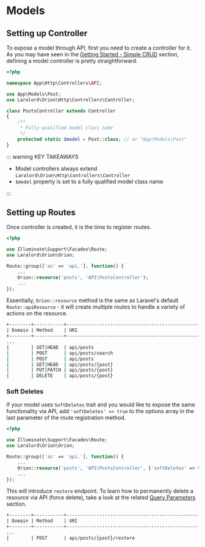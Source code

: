 # Models

## Setting up Controller

To expose a model through API, first you need to create a controller for it. As you may have seen in the [Getting Started - Simple CRUD](./getting-started.html#simple-crud) section, defining a model controller is pretty straightforward.

```php
<?php

namespace App\Http\Controllers\API;

use App\Models\Post;
use Laralord\Orion\Http\Controllers\Controller;

class PostsController extends Controller
{
    /**
     * Fully-qualified model class name
     */
    protected static $model = Post::class; // or "App\Models\Post"
}
```

::: warning KEY TAKEAWAYS

* Model controllers always extend `Laralord\Orion\Http\Controllers\Controller`
* `$model` property is set to a fully qualified model class name

:::

## Setting up Routes

Once controller is created, it is the time to register routes.

```php
<?php

use Illuminate\Support\Facades\Route;
use Laralord\Orion\Orion;

Route::group(['as' => 'api.'], function() {
    ...
    Orion::resource('posts', 'API\PostsController');
    ...
});

```

Essentially, `Orion::resource` method is the same as Laravel's default `Route::apiResource` - it will create multiple routes to handle a variety of actions on the resource.

```bash
+--------+-----------+-------------------------------------------------+----------------------------------------+---------------------------------------------------------------------------+-------------------------------------------------+
| Domain | Method    | URI                                             | Name                                   | Action                                                                    | Middleware                                      |
+--------+-----------+-------------------------------------------------+----------------------------------------+---------------------------------------------------------------------------+-------------------------------------------------+
...
|        | GET|HEAD  | api/posts                                       | api.posts.index                        | App\Http\Controllers\API\PostsController@index                            | api                                             |
|        | POST      | api/posts/search                                | api.posts.search                       | App\Http\Controllers\API\PostsController@index                            | api                                             |
|        | POST      | api/posts                                       | api.posts.store                        | App\Http\Controllers\API\PostsController@store                            | api                                             |
|        | GET|HEAD  | api/posts/{post}                                | api.posts.show                         | App\Http\Controllers\API\PostsController@show                             | api                                             |  
|        | PUT|PATCH | api/posts/{post}                                | api.posts.update                       | App\Http\Controllers\API\PostsController@update                           | api                                             |
|        | DELETE    | api/posts/{post}                                | api.posts.destroy                      | App\Http\Controllers\API\PostsController@destroy                          | api                                             |
```

### Soft Deletes

If your model uses `SoftDeletes` trait and you would like to expose the same functionality via API, add `'softDeletes' => true` to the options array in the last parameter of the route registration method.

```php
<?php

use Illuminate\Support\Facades\Route;
use Laralord\Orion\Orion;

Route::group(['as' => 'api.'], function() {
    ...
    Orion::resource('posts', 'API\PostsController', ['softDeletes' => true]);
    ...
});

```

This will introduce `restore` endpoint. To learn how to permanently delete a resource via API (force delete), take a look at the related [Query Parameters](./query-parameters.html#soft-deletes) section.

```bash
+--------+-----------+-------------------------------------------------+----------------------------------------+---------------------------------------------------------------------------+-------------------------------------------------+
| Domain | Method    | URI                                             | Name                                   | Action                                                                    | Middleware                                      |
+--------+-----------+-------------------------------------------------+----------------------------------------+---------------------------------------------------------------------------+-------------------------------------------------+
...
|        | POST      | api/posts/{post}/restore                        | api.posts.restore                      | App\Http\Controllers\API\PostsController@restore                          | api                                             |
```

